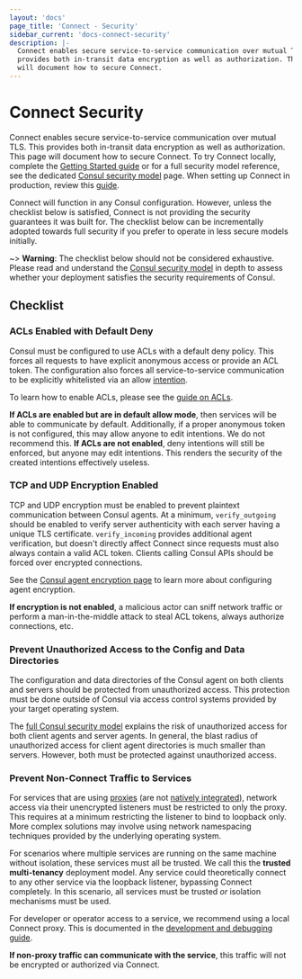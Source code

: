 ```yaml
---
layout: 'docs'
page_title: 'Connect - Security'
sidebar_current: 'docs-connect-security'
description: |-
  Connect enables secure service-to-service communication over mutual TLS. This
  provides both in-transit data encryption as well as authorization. This page
  will document how to secure Connect.
---
```


# Connect Security

Connect enables secure service-to-service communication over mutual TLS. This
provides both in-transit data encryption as well as authorization. This page
will document how to secure Connect. To try Connect locally, complete the
[Getting Started guide](https://learn.hashicorp.com/consul/gs-consul-service-mesh/understand-consul-service-mesh?utm_source=WEBSITE&utm_medium=WEB_IO&utm_offer=ARTICLE_PAGE&utm_content=DOCS) or for a full security model reference,
see the dedicated [Consul security model](/docs/internals/security.html) page. When
setting up Connect in production, review this [guide](https://learn.hashicorp.com/consul/developer-mesh/connect-production?utm_source=consul.io&utm_medium=docs).

Connect will function in any Consul configuration. However, unless the checklist
below is satisfied, Connect is not providing the security guarantees it was
built for. The checklist below can be incrementally adopted towards full
security if you prefer to operate in less secure models initially.

~> **Warning**: The checklist below should not be considered exhaustive. Please
read and understand the [Consul security model](/docs/internals/security.html)
in depth to assess whether your deployment satisfies the security requirements
of Consul.

## Checklist

### ACLs Enabled with Default Deny

Consul must be configured to use ACLs with a default deny policy. This forces
all requests to have explicit anonymous access or provide an ACL token. The
configuration also forces all service-to-service communication to be explicitly
whitelisted via an allow [intention](/docs/connect/intentions.html).

To learn how to enable ACLs, please see the
[guide on ACLs](https://learn.hashicorp.com/consul/security-networking/production-acls).

**If ACLs are enabled but are in default allow mode**, then services will be
able to communicate by default. Additionally, if a proper anonymous token
is not configured, this may allow anyone to edit intentions. We do not recommend
this. **If ACLs are not enabled**, deny intentions will still be enforced, but anyone
may edit intentions. This renders the security of the created intentions
effectively useless.

### TCP and UDP Encryption Enabled

TCP and UDP encryption must be enabled to prevent plaintext communication
between Consul agents. At a minimum, `verify_outgoing` should be enabled
to verify server authenticity with each server having a unique TLS certificate.
`verify_incoming` provides additional agent verification, but doesn't directly
affect Connect since requests must also always contain a valid ACL token.
Clients calling Consul APIs should be forced over encrypted connections.

See the [Consul agent encryption page](/docs/agent/encryption.html) to
learn more about configuring agent encryption.

**If encryption is not enabled**, a malicious actor can sniff network
traffic or perform a man-in-the-middle attack to steal ACL tokens, always
authorize connections, etc.

### Prevent Unauthorized Access to the Config and Data Directories

The configuration and data directories of the Consul agent on both
clients and servers should be protected from unauthorized access. This
protection must be done outside of Consul via access control systems provided
by your target operating system.

The [full Consul security model](/docs/internals/security.html) explains the
risk of unauthorized access for both client agents and server agents. In
general, the blast radius of unauthorized access for client agent directories
is much smaller than servers. However, both must be protected against
unauthorized access.

### Prevent Non-Connect Traffic to Services

For services that are using
[proxies](/docs/connect/proxies.html)
(are not [natively integrated](/docs/connect/native.html)),
network access via their unencrypted listeners must be restricted
to only the proxy. This requires at a minimum restricting the listener
to bind to loopback only. More complex solutions may involve using
network namespacing techniques provided by the underlying operating system.

For scenarios where multiple services are running on the same machine
without isolation, these services must all be trusted. We call this the
**trusted multi-tenancy** deployment model. Any service could theoretically
connect to any other service via the loopback listener, bypassing Connect
completely. In this scenario, all services must be trusted _or_ isolation
mechanisms must be used.

For developer or operator access to a service, we recommend
using a local Connect proxy. This is documented in the
[development and debugging guide](/docs/connect/dev.html).

**If non-proxy traffic can communicate with the service**, this traffic
will not be encrypted or authorized via Connect.
